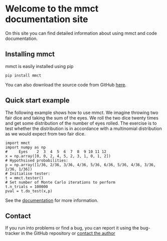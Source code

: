 # Welcome to the mmct documentation site

On this site you can find detailed information about using mmct and code documentation.

## Installing mmct

mmct is easily installed using pip

```text
pip install mmct
```

You can also download the source code from GitHub [here](https://github.com/cwand/mmct/).

## Quick start example

The following example shows how to use mmct. We imagine throwing two fair dice and taking the sum of the eyes. We roll the two dice twenty times and get some distribution of the number of eyes rolled. The exercise is to test whether the distribution is in accordance with a multinomial distribution as we would expect from two fair dice.

```text
import mmct
import numpy as np
#     Eyes    2  3  4  5  6  7  8  9 10 11 12
x = np.array([0, 0, 2, 4, 5, 2, 3, 1, 0, 1, 2])
# Hypothsised probabilities:
p = np.array([1/36, 2/36, 3/36, 4/36, 5/36, 6/36, 5/36, 4/36, 3/36, 2/36, 1/36])
# Initialise tester:
t = mmct.tester()
# Set number of Monte Carlo iterations to perform
t.n_trials = 100000
pval = t.do_test(x,p)
```

See the [documentation]() for more information.

## Contact

If you run into problems or find a bug, you can report it using the bug-tracker in the GitHub repository or [contact the author](mailto:cvvand@gmail.com)


